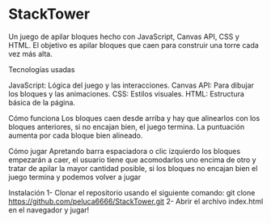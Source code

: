 # StackTower
Un juego de apilar bloques hecho con JavaScript, Canvas API, CSS y HTML. El objetivo es apilar bloques que caen para construir una torre cada vez más alta.


Tecnologías usadas

JavaScript: Lógica del juego y las interacciones.
Canvas API: Para dibujar los bloques y las animaciones.
CSS: Estilos visuales.
HTML: Estructura básica de la página.

Cómo funciona
Los bloques caen desde arriba y hay que alinearlos con los bloques anteriores, si no encajan bien, el juego termina. La puntuación aumenta por cada bloque bien alineado.

Cómo jugar
Apretando barra espaciadora o clic izquierdo los bloques empezarán a caer, el usuario tiene que acomodarlos uno encima de otro y tratar de apilar la mayor cantidad posible, si los bloques no encajan bien el juego termina y podemos volver a jugar

Instalación
1- Clonar el repositorio usando el siguiente comando: git clone https://github.com/peluca6666/StackTower.git
2- Abrir el archivo index.html en el navegador y jugar!
